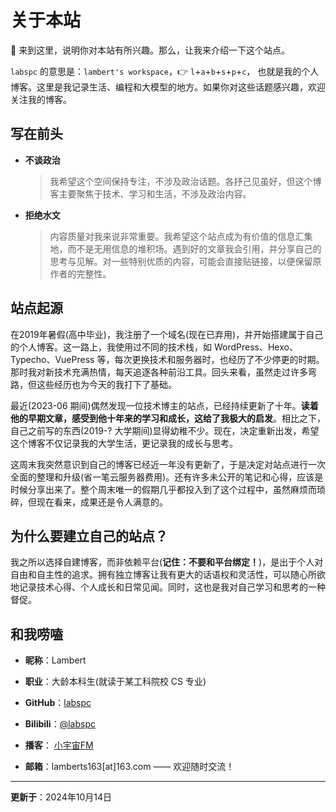 
# 关于本站

👏 来到这里，说明你对本站有所兴趣。那么，让我来介绍一下这个站点。

`labspc` 的意思是：`lambert's workspace`，👉 `l`+`a`+`b`+`s`+`p`+`c`， 也就是我的个人博客。这里是我记录生活、编程和大模型的地方。如果你对这些话题感兴趣，欢迎关注我的博客。


## 写在前头

- **不谈政治**
  > 我希望这个空间保持专注，不涉及政治话题。各抒己见虽好，但这个博客主要聚焦于技术、学习和生活，不涉及政治内容。

- **拒绝水文**
  > 内容质量对我来说非常重要。我希望这个站点成为有价值的信息汇集地，而不是无用信息的堆积场。遇到好的文章我会引用，并分享自己的思考与见解。对一些特别优质的内容，可能会直接贴链接，以便保留原作者的完整性。

## 站点起源

在2019年暑假(高中毕业)，我注册了一个域名(现在已弃用)，并开始搭建属于自己的个人博客。这一路上，我使用过不同的技术栈，如 WordPress、Hexo、Typecho、VuePress 等，每次更换技术和服务器时，也经历了不少停更的时期。那时我对新技术充满热情，每天追逐各种前沿工具。回头来看，虽然走过许多弯路，但这些经历也为今天的我打下了基础。

最近(2023-06 期间)偶然发现一位技术博主的站点，已经持续更新了十年。**读着他的早期文章，感受到他十年来的学习和成长，这给了我极大的启发**。相比之下，自己之前写的东西(2019-? 大学期间)显得幼稚不少。现在，决定重新出发，希望这个博客不仅记录我的大学生活，更记录我的成长与思考。

这周末我突然意识到自己的博客已经近一年没有更新了，于是决定对站点进行一次全面的整理和升级(省一笔云服务器费用)。还有许多未公开的笔记和心得，应该是时候分享出来了。整个周末唯一的假期几乎都投入到了这个过程中，虽然麻烦而琐碎，但现在看来，成果还是令人满意的。

## 为什么要建立自己的站点？

我之所以选择自建博客，而非依赖平台(**记住：不要和平台绑定！**)，是出于个人对自由和自主性的追求。拥有独立博客让我有更大的话语权和灵活性，可以随心所欲地记录技术心得、个人成长和日常见闻。同时，这也是我对自己学习和思考的一种督促。


## 和我唠嗑

- **昵称**：Lambert

- **职业**：大龄本科生(就读于某工科院校 CS 专业)
- **GitHub**：[labspc](https://github.com/labspc "@labspc")

- **Bilibili**：[@labspc](https://space.bilibili.com/370214419 "@labspc")

- **播客**： [小宇宙FM](https://www.xiaoyuzhoufm.com/podcast/649c5f4764b8ac51c8368155 "小宇宙FM")
 
- **邮箱**：lamberts163[at]163.com —— 欢迎随时交流！

---
**更新于**：2024年10月14日
